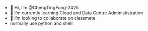 - 👋 Hi, I’m @ChengTingFung-2425
- 🌱 I’m currently learning Cloud and Data Centre Administistration
- 💞️ I’m looking to collaborate on classmate
- normally use python and shell

<!---
ChengTingFung-2425/ChengTingFung-2425 is a ✨ special ✨ repository because its `README.md` (this file) appears on your GitHub profile.
You can click the Preview link to take a look at your changes.
--->
